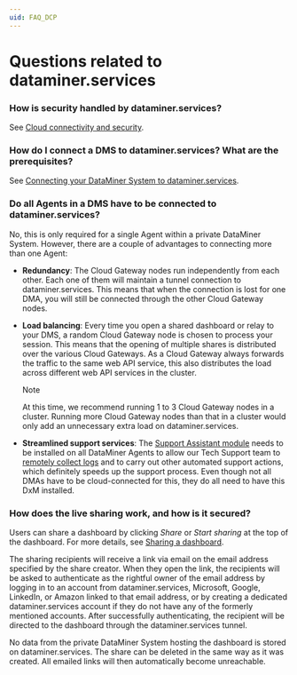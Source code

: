 ```yaml
---
uid: FAQ_DCP
---
```


# Questions related to dataminer.services

### How is security handled by dataminer.services?

See [Cloud connectivity and security](xref:Cloud_connectivity_and_security).

### How do I connect a DMS to dataminer.services? What are the prerequisites?

See [Connecting your DataMiner System to dataminer.services](xref:Connecting_your_DataMiner_System_to_the_cloud).

### Do all Agents in a DMS have to be connected to dataminer.services?

No, this is only required for a single Agent within a private DataMiner System. However, there are a couple of advantages to connecting more than one Agent:

- **Redundancy**: The Cloud Gateway nodes run independently from each other. Each one of them will maintain a tunnel connection to dataminer.services. This means that when the connection is lost for one DMA, you will still be connected through the other Cloud Gateway nodes.

- **Load balancing**: Every time you open a shared dashboard or relay to your DMS, a random Cloud Gateway node is chosen to process your session. This means that the opening of multiple shares is distributed over the various Cloud Gateways. As a Cloud Gateway always forwards the traffic to the same web API service, this also distributes the load across different web API services in the cluster.

  > [!NOTE]
  > At this time, we recommend running 1 to 3 Cloud Gateway nodes in a cluster. Running more Cloud Gateway nodes than that in a cluster would only add an unnecessary extra load on dataminer.services.

- **Streamlined support services**: The [Support Assistant module](xref:DataMinerExtensionModules#supportassistant) needs to be installed on all DataMiner Agents to allow our Tech Support team to [remotely collect logs](https://docs.dataminer.services/user-guide/Troubleshooting/RemoteLogCollection.html) and to carry out other automated support actions, which definitely speeds up the support process. Even though not all DMAs have to be cloud-connected for this, they do all need to have this DxM installed.

### How does the live sharing work, and how is it secured?

Users can share a dashboard by clicking *Share* or *Start sharing* at the top of the dashboard. For more details, see [Sharing a dashboard](xref:Sharing_a_dashboard).

The sharing recipients will receive a link via email on the email address specified by the share creator. When they open the link, the recipients will be asked to authenticate as the rightful owner of the email address by logging in to an account from dataminer.services, Microsoft, Google, LinkedIn, or Amazon linked to that email address, or by creating a dedicated dataminer.services account if they do not have any of the formerly mentioned accounts. After successfully authenticating, the recipient will be directed to the dashboard through the dataminer.services tunnel.

No data from the private DataMiner System hosting the dashboard is stored on dataminer.services. The share can be deleted in the same way as it was created. All emailed links will then automatically become unreachable.
